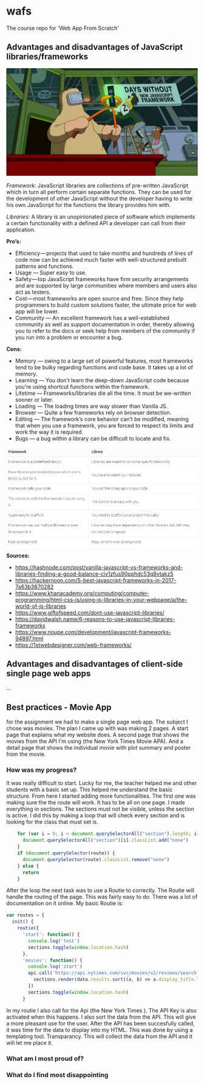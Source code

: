 # wafs
The course repo for 'Web App From Scratch'

## Advantages and disadvantages of JavaScript libraries/frameworks
![Framework Joke][coverlibrarie]

_Framework:_
JavaScript libraries are collections of pre-written JavaScript which in turn all perform certain separate functions. They can be used for the development of other JavaScript without the developer having to write his own JavaScript for the functions the library provides him with.

_Libraries:_
A library is an unopinionated piece of software which implements a certain functionality with a defined API a developer can call from their application.

**Pro’s:**
- Efficiency — projects that used to take months and hundreds of lines of code now can be achieved much faster with well-structured prebuilt patterns and functions.
- Usage — Super easy to use.
- Safety — top JavaScript frameworks have firm security arrangements and are supported by large communities where members and users also act as testers.
- Cost — most frameworks are open source and free. Since they help programmers to build custom solutions faster, the ultimate price for web app will be lower.
- Community — An excellent framework has a well-established community as well as support documentation in order, thereby allowing you to refer to the docs or seek help from members of the community if you run into a problem or encounter a bug.
 

**Cons:**
- Memory — owing to a large set of powerful features, most frameworks tend to be bulky regarding functions and code base. It takes up a lot of memory.
- Learning — You don't learn the deep-down JavaScript code because you're using shortcut functions within the framework.
- Lifetime — Frameworks/libraries die all the time. It must be we-written sooner or later. 
- Loading — The loading times are way slower than Vanilla JS.
- Browser — Quite a few frameworks rely on browser detection.
- Editing — The framework’s core behavior can’t be modified, meaning that when you use a framework, you are forced to respect its limits and work the way it is required.
- Bugs —  a bug within a library can be difficult to locate and fix.

![Frameworkcons][coverframeworkcons]

[coverlibrarie]: previewlibrarie.jpg
[coverframeworkcons]: frameworkcons.png

**Sources:**
*  https://hashnode.com/post/vanilla-javascript-vs-frameworks-and-libraries-finding-a-good-balance-civ1zfus90pphdc53q8vtakz5
*  https://hackernoon.com/5-best-javascript-frameworks-in-2017-7a63b3870282
*  https://www.khanacademy.org/computing/computer-programming/html-css-js/using-js-libraries-in-your-webpage/a/the-world-of-js-libraries
*  https://www.giftofspeed.com/dont-use-javascript-libraries/
*  https://davidwalsh.name/6-reasons-to-use-javascript-libraries-frameworks
*  https://www.noupe.com/development/javascript-frameworks-94897.html
*  https://1stwebdesigner.com/web-frameworks/

## Advantages and disadvantages of client-side single page web apps
...

## Best practices - Movie App

for the assignment we had to make a single page web app. The subject I chose was movies. The plan I came up with was making 2 pages. A start page that explains what my website does. A second page that shows the movies from the API I'm using (the New York Times Movie APA). And a detail page that shows the individual movie with plot summary and poster from the movie.

### How was my progress?
It was really difficult to start. Lucky for me, the teacher helped me and other students with a basic set up. This helped me understand the basic structure. From here I started adding more functionalities. The first one was making sure the the route will work. It has to be all on one page. I made everything in sections. The sections must not be visible, unless the section is active. I did this by making a loop that will check every section and is looking for the class that must set is.

```javascript
    for (var i = 0; i < document.querySelectorAll("section").length; i++) {
      document.querySelectorAll("section")[i].classList.add("none")
    }
    if (document.querySelector(route)) {
      document.querySelector(route).classList.remove("none")
    } else {
      return
    }
```

After the loop the next task was to use a Routie to correctly. The Routie will handle the routing of the page. This was fairly easy to do. There was a lot of documentation on it online. My basic Routie is:

```javascript
var routes = {
  init() {
    routie({
      'start': function() {
        console.log('test')
        sections.toggle(window.location.hash)
      },
      'movies': function() {
        console.log('start')
        api.call('https://api.nytimes.com/svc/movies/v2/reviews/search.json?api-key=3d8eafd7eaf04aa6a1493eaa050714a7').then(function(data){
          sections.render(data.results.sort((a, b) => a.display_title.localeCompare(b.display_title)))
        })
        sections.toggle(window.location.hash)
      }
```

In my routie I also call for the Api (the New York Times ). The API Key is also activated when this happens. I also sort the data from the API. This will give a more pleasant use for the user. After the API has been succesfully called, it was time for the data to display into my HTML. This was done by using a templating tool. Transparancy. This will collect the data from the API and it will let me place it. 

### What am I most proud of?

### What do I find most disappointing
